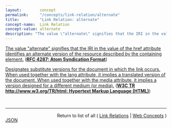 ```yaml
---
layout:        concept
permalink:     "/concepts/link-relation/alternate"
title:         "Link Relation: alternate"
concept-name:  Link Relation
concept-value: alternate
description: "The value \"alternate\" signifies that the IRI in the value of the href attribute identifies an alternate version of the resource described by the containing element."
---
```


[The value "alternate" signifies that the IRI in the value of the href attribute identifies an alternate version of the resource described by the containing element.](https://datatracker.ietf.org/doc/html/rfc4287#section-4.2.7.2 "Read documentation for Link Relation &#34;alternate&#34;") (**[RFC 4287: Atom Syndication Format](/specs/IETF/RFC/4287 "Atom is an XML-based document format that describes lists of related information known as &#34;feeds&#34;. Feeds are composed of a number of items, known as &#34;entries&#34;, each with an extensible set of attached metadata. For example, each entry has a title.")**)

[Designates substitute versions for the document in which the link occurs. When used together with the lang attribute, it implies a translated version of the document. When used together with the media attribute, it implies a version designed for a different medium (or media).](https://www.w3.org/TR/html/links.html#link-type-alternate "Read documentation for Link Relation &#34;alternate&#34;") (**[W3C TR http://www.w3.org/TR/html: Hypertext Markup Language (HTML)](/specs/W3C/TR/html "This specification defines the 5th major version, second minor revision of the core language of the World Wide Web: the Hypertext Markup Language (HTML). In this version, new features continue to be introduced to help Web application authors, new elements continue to be introduced based on research into prevailing authoring practices, and special attention continues to be given to defining clear conformance criteria for user agents in an effort to improve interoperability.")**)

<br/>
<hr/>

<p style="float : left"><a href="./alternate.json" title="JSON representing this particular Web Concept value">JSON</a></p>
<p style="text-align: right">Return to list of all ( <a href="../link-relation/">Link Relations</a> | <a href="../">Web Concepts</a> )</p>
